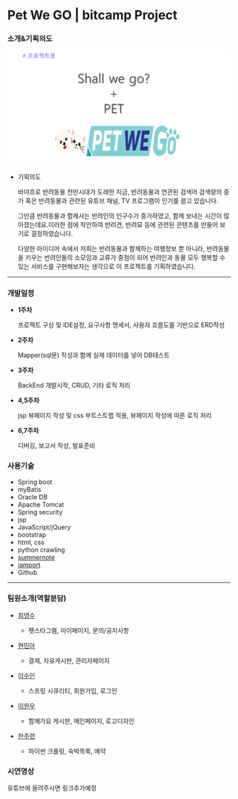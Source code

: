 # Pet We GO   |   bitcamp Project

### 소개&기획의도 
![프로젝트명](./1-1.PNG)

+ 기획의도 

  바야흐로 반려동물 천만시대가 도래한 지금, 반려동물과 연관된 검색어 검색량의 증가 혹은 반려동물과 관련된 유튜브 채널, TV 프로그램이 
  인기를 끌고 있습니다. 
  
  그만큼 반려동물과 함께사는 반려인의 인구수가 증가하였고, 함께 보내는 시간이 많아졌는데요.이러한 점에 착안하여 반려견, 반려묘 등에 관련된 콘텐츠를 만들어 보기로 결정하였습니다. 

  다양한 아이디어 속에서 저희는 반려동물과 함께하는 여행정보 뿐 아니라, 반려동물을 키우는 반려인들의 소모임과 교류가 중점이 되어 
  반려인과 동물 모두 행복할 수 있는 서비스를 구현해보자는 생각으로 이 프로젝트를 기획하였습니다.

***
### 개발일정

+ **1주차**

  프로젝트 구상 및 IDE설정, 요구사항 명세서, 사용자 흐름도를 기반으로 ERD작성

+ **2주차**

  Mapper(sql문) 작성과 함께 실제 데이터를 넣어 DB테스트

+ **3주차**

  BackEnd 개발시작, CRUD, 기타 로직 처리

+ **4,5주차**

  jsp 뷰페이지 작성 및 css 부트스트랩 적용, 뷰페이지 작성에 따른 로직 처리

+ **6,7주차**

  디버깅, 보고서 작성, 발표준비

### 사용기술

+ Spring boot
+ myBatis
+ Oracle DB
+ Apache Tomcat
+ Spring security
+ jsp
+ JavaScript/jQuery
+ bootstrap
+ html, css
+ python crawling
+ [summernote](https://github.com/summernote/summernote, "글쓰기에디터")
+ [iamport](https://github.com/iamport/iamport-manual/blob/master/%EC%9D%B8%EC%A6%9D%EA%B2%B0%EC%A0%9C/README.md, "결제api")
+ Github
***
### 팀원소개(역할분담)
- [최영수](https://github.com/cys92222)
  - 펫스타그램, 마이페이지, 문의/공지사항

- [현민아](https://github.com/hminah0215)
  - 결제, 자유게시판, 관리자페이지
  
- [이수인](https://github.com/susu04-kor)
  - 스프링 시큐리티, 회원가입, 로그인
 
- [이원우](https://github.com/sngsw111) 
  - 함께가요 게시판, 메인페이지, 로고디자인
  
- [한주련](https://github.com/joorano)
  - 파이썬 크롤링, 숙박목록, 예약
### 시연영상 
유튜브에 올려주시면 링크추가예정
